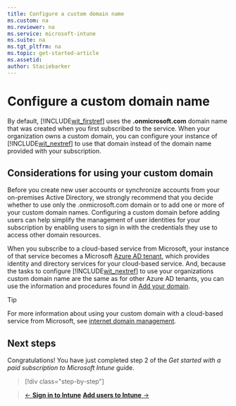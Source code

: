 ```yaml
---
title: Configure a custom domain name
ms.custom: na
ms.reviewer: na
ms.service: microsoft-intune
ms.suite: na
ms.tgt_pltfrm: na
ms.topic: get-started-article
ms.assetid:
author: Staciebarker
---
```


# Configure a custom domain name

By default, [!INCLUDE[wit_firstref](../includes/wit_firstref_md.md)] uses the **<domain>.onmicrosoft.com** domain name that was created when you first subscribed to the service. When your organization owns a custom domain, you can configure your instance of [!INCLUDE[wit_nextref](../includes/wit_nextref_md.md)] to use that domain instead of the domain name provided with your subscription.

## Considerations for using your custom domain
Before you create new user accounts or synchronize accounts from your on-premises Active Directory, we strongly recommend that you decide whether to use only the .onmicrosoft.com domain or to add one or more of your custom domain names. Configuring a custom domain before adding users can help simplify the management of user identities for your subscription by enabling users to sign in with the credentials they use to access other domain resources.

When you subscribe to a cloud-based service from Microsoft, your instance of that service becomes a Microsoft [Azure AD tenant](http://technet.microsoft.com/library/jj573650.aspx), which provides identity and directory services for your cloud-based service. And, because the tasks to configure [!INCLUDE[wit_nextref](../includes/wit_nextref_md.md)] to use your organizations custom domain name are the same as for other Azure AD tenants, you can use the information and procedures found in [Add your domain](https://azure.microsoft.com/documentation/articles/active-directory-add-domain/).

> [!TIP]
> For more information about using your custom domain with a cloud-based service from Microsoft, see [internet domain management](http://technet.microsoft.com/library/hh969248.aspx).

## Next steps
Congratulations! You have just completed step 2 of the *Get started with a paid subscription to Microsoft Intune* guide.

>[!div class="step-by-step"]

>[&larr; **Sign in to Intune**](.\get-started-with-a-paid-subscription-to-microsoft-intune-step-1.md)     [**Add users to Intune** &rarr;](.\get-started-with-a-paid-subscription-to-microsoft-intune-step-3.md)  
